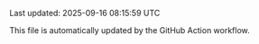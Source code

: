 Last updated: 2025-09-16 08:15:59 UTC

This file is automatically updated by the GitHub Action workflow.
